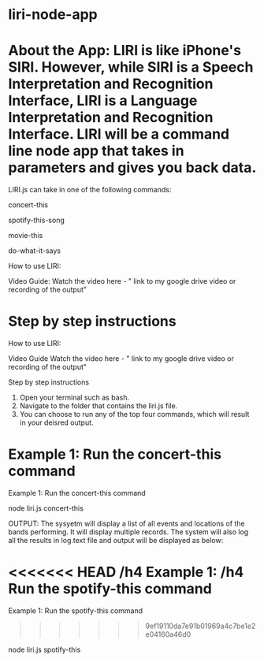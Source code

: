 # liri-node-app

About the App: 
 LIRI is like iPhone's SIRI. However, while SIRI is a Speech Interpretation and Recognition Interface, LIRI is a Language Interpretation and Recognition Interface. LIRI will be a command line node app that takes in parameters and gives you back data.
=======



LIRI.js can take in one of the following commands:

concert-this

spotify-this-song

movie-this

do-what-it-says




How to use LIRI:


 Video Guide:
Watch the video here - " link to my google drive video or recording of the output"

Step by step instructions 
=======
 How to use LIRI:


Video Guide
Watch the video here - " link to my google drive video or recording of the output"

 Step by step instructions 


1. Open your terminal such as bash.
2. Navigate to the folder that contains the liri.js file.
3. You can choose to run any of the top four commands, which will result in your deisred output.

 Example 1:  Run the concert-this command
=======
 Example 1: Run the concert-this command


node liri.js concert-this<name of artist or band>

OUTPUT: The sysyetm will display a list of all events and locations of the bands performing. It will display multiple records. The system will also log all the results in log.text file and output will be displayed as below:

<screen shot of concert>

<<<<<<< HEAD
/h4 Example 1: /h4 Run the spotify-this command
=======
 Example 1:  Run the spotify-this command
>>>>>>> 9ef19110da7e91b01969a4c7be1e2e04160a46d0

node liri.js spotify-this<name of song>
